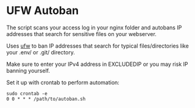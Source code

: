 # UFW Autoban

The script scans your access log in your nginx folder and autobans IP addresses that search for sensitive files on your webserver.  

Uses <a href="https://wiki.debian.org/Uncomplicated%20Firewall%20%28ufw%29">ufw</a> to ban IP addresses that search for typical files/directories like your .env/ or .git/ directory.  

Make sure to enter your IPv4 address in EXCLUDEDIP or you may risk IP banning yourself.  

Set it up with crontab to perform automation:  

    sudo crontab -e
    0 0 * * * /path/to/autoban.sh